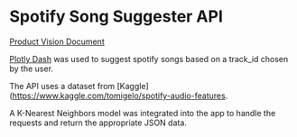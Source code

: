 # Spotify Song Suggester API

[Product Vision Document](https://docs.google.com/document/d/1LnAeTMPiyoDOr_WhCDBgnm--AFyRnsOspLgMVkamS08/edit)

[Plotly Dash](https://lambdaschool.github.io/ds/unit2/dash-template/) was used to suggest spotify songs based on a 
track_id chosen by the user. 

The API uses a dataset from [Kaggle](https://www.kaggle.com/tomigelo/spotify-audio-features.

A K-Nearest Neighbors model was integrated into the app to handle the requests and return the appropriate JSON data.
